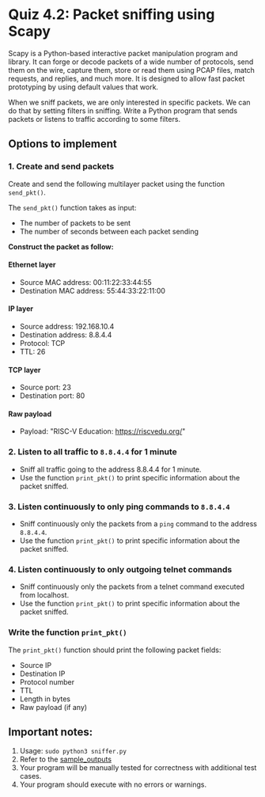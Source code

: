 # Quiz 4.2: Packet sniffing using Scapy

Scapy is a Python-based interactive packet manipulation program and library. It can forge or decode packets of a wide number of protocols, send them on the wire, capture them, store or read them using PCAP files, match requests, and replies, and much more. It is designed to allow fast packet prototyping by using default values that work.

When we sniff packets, we are only interested in specific packets. We can do that by setting filters in sniffing. 
Write a Python program that sends packets or listens to traffic according to some filters.


## Options to implement
### 1. Create and send packets
Create and send the following multilayer packet using the function `send_pkt()`.

The `send_pkt()` function takes as input:
- The number of packets to be sent
- The number of seconds between each packet sending

**Construct the packet as follow:**

#### Ethernet layer
- Source MAC address: 00:11:22:33:44:55
- Destination MAC address: 55:44:33:22:11:00

#### IP layer
- Source address: 192.168.10.4
- Destination address: 8.8.4.4
- Protocol: TCP
- TTL: 26

#### TCP layer
- Source port: 23
- Destination port: 80

#### Raw payload
- Payload: "RISC-V Education: https://riscvedu.org/"

### 2. Listen to all traffic to `8.8.4.4` for 1 minute
- Sniff all traffic going to the address 8.8.4.4 for 1 minute.
- Use the function `print_pkt()` to print specific information about the packet sniffed.

### 3. Listen continuously to only ping commands to `8.8.4.4`
- Sniff continuously only the packets from a `ping` command to the address `8.8.4.4`.
- Use the function `print_pkt()` to print specific information about the packet sniffed.

### 4. Listen continuously to only outgoing telnet commands
- Sniff continuously only the packets from a telnet command executed from localhost.
- Use the function `print_pkt()` to print specific information about the packet sniffed.

### Write the function `print_pkt()`
The `print_pkt()` function should print the following packet fields:
- Source IP
- Destination IP
- Protocol number
- TTL
- Length in bytes
- Raw payload (if any)

## Important notes:
1. Usage: `sudo python3 sniffer.py`
1. Refer to the [sample_outputs ](sample_outputs )
1. Your program will be manually tested for correctness with additional test cases.
1. Your program should execute with no errors or warnings.

